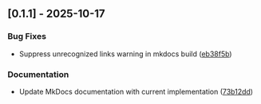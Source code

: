 ## [0.1.1] - 2025-10-17

### Bug Fixes

- Suppress unrecognized links warning in mkdocs build ([eb38f5b](https://github.com/appleparan/kma-mcp/commit/eb38f5b848f088c8afb397a55a553c0f87c50063))

### Documentation

- Update MkDocs documentation with current implementation ([73b12dd](https://github.com/appleparan/kma-mcp/commit/73b12ddebd72bd6a541535bdc9b525ce87350469))

<!-- generated by git-cliff -->
